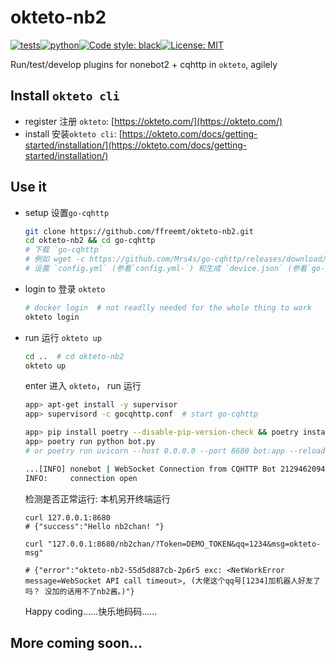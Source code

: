 
# okteto-nb2
[![tests](https://github.com/ffreemt/okteto-nb2/actions/workflows/routine-tests.yml/badge.svg)](https://github.com/ffreemt/okteto-nb2/actions)[![python](https://img.shields.io/static/v1?label=python+&message=3.7.3%2B&color=blue)](https://img.shields.io/static/v1?label=python+&message=3.7%2B&color=blue)[![Code style: black](https://img.shields.io/badge/code%20style-black-000000.svg)](https://github.com/psf/black)[![License: MIT](https://img.shields.io/badge/License-MIT-yellow.svg)](https://opensource.org/licenses/MIT)

Run/test/develop plugins for nonebot2 + cqhttp in `okteto`, agilely

## Install `okteto cli`

*   register 注册 `okteto`: [https://okteto.com/](https://okteto.com/)
*   install 安装`okteto cli`: [https://okteto.com/docs/getting-started/installation/](https://okteto.com/docs/getting-started/installation/)

## Use it
*   setup 设置`go-cqhttp`
    ```bash
    git clone https://github.com/ffreemt/okteto-nb2.git
    cd okteto-nb2 && cd go-cqhttp
    # 下载 `go-cqhttp`
    # 例如 wget -c https://github.com/Mrs4s/go-cqhttp/releases/download/v1.0.0-beta7-fix2/go-cqhttp_linux_amd64.tar.gz && tar fvzx go-cqhttp_linux_amd64.tar.gz go-cqhttp
    # 设置 `config.yml` (参看`config.yml-`) 和生成 `device.json` (参看`go-cqhttp`文档及 https://github.com/Mrs4s/go-cqhttp/blob/master/docs/slider.md）
    ```
*   login to 登录 `okteto`
    ```bash
    # docker login  # not readlly needed for the whole thing to work
    okteto login
    ```
*   run 运行 `okteto up`
    ```bash
    cd ..  # cd okteto-nb2
    okteto up
    ```
    enter 进入 `okteto`， run 运行
    ```bash
    app> apt-get install -y supervisor
    app> supervisord -c gocqhttp.conf  # start go-cqhttp

    app> pip install poetry --disable-pip-version-check && poetry install --no-dev --no-interaction --no-ansi  # install packages
    app> poetry run python bot.py
    # or poetry run uvicorn --host 0.0.0.0 --port 8680 bot:app --reload --reload-dir okteto_nb2

    ...[INFO] nonebot | WebSocket Connection from CQHTTP Bot 2129462094 Accepted!
    INFO:     connection open
    ```

    检测是否正常运行: 本机另开终端运行
    ```
    curl 127.0.0.1:8680
    # {"success":"Hello nb2chan! "}

    curl "127.0.0.1:8680/nb2chan/?Token=DEMO_TOKEN&qq=1234&msg=okteto-msg"

    # {"error":"okteto-nb2-55d5d887cb-2p6r5 exc: <NetWorkError message=WebSocket API call timeout>, (大佬这个qq号[1234]加机器人好友了吗？ 没加的话用不了nb2酱。)"}
    ```

    Happy coding……快乐地码码……

## More coming soon...